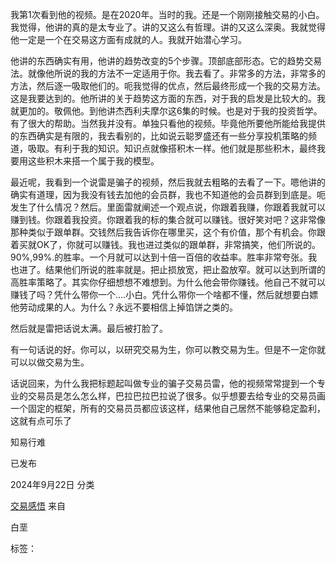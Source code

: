 我第1次看到他的视频。是在2020年。当时的我。还是一个刚刚接触交易的小白。我觉得，他讲的真的是太专业了。讲的又这么有哲理。讲的又这么深奥。我就觉得他一定是一个在交易这方面有成就的人。我就开始潜心学习。

他讲的东西确实有用，他讲的趋势改变的5个步骤。顶部底部形态。它的趋势交易法。就像他所说的我的方法不一定适用于你。我去看了。非常多的方法，非常多的方法，然后逐一吸取他们的。呃我觉得的优点，然后最终形成一个我的交易方法。这是我要达到的。他所讲的关于趋势这方面的东西，对于我的启发是比较大的。我就更加的。敬佩他。到他讲杰西利夫摩尔这6集的时候。也是对于我的投资哲学。有了很大的帮助。当然我并没有。单独只看他的视频。毕竟他所要他所能给我提供的东西确实是有限的，我去看别的，比如说云聪罗盛还有一些分享投机策略的频道，吸取。有利于我的知识。知识点就像搭积木一样。他们就是那些积木，最终我要用这些积木来搭一个属于我的模型。

最近呢，我看到一个说雷是骗子的视频，然后我就去粗略的去看了一下。嗯他讲的确实有道理，因为我没有钱去加他的会员群，我也不知道他的会员群到到底是。呃发生了什么情况？然后。里面雷就阐述一个观点说，你跟着我赚，你跟着我就可以赚到钱。你跟着我投资。你跟着我的标的集合就可以赚钱。很好笑对吧？这非常像那种类似于跟单群。交钱然后我告诉你在哪里买，这个有价值，那个有机会。你跟着买就OK了，你就可以赚钱。我也进过类似的跟单群，非常搞笑，他们所说的。90%,99%.的胜率。一个月就可以达到十倍一百倍的收益率。胜率非常夸张。我也进了。结果他们所说的胜率就是。把止损放宽，把止盈放窄。就可以达到所谓的高胜率策略了。其实你仔细想想不难想到。为什么他会带你赚钱。他自己不就可以赚钱了吗？凭什么带你一个….小白。凭什么带你一个啥都不懂，然后就想要白嫖他劳动成果的人。为什么？永远不要相信上掉馅饼之类的。

然后就是雷把话说太满。最后被打脸了。

有一句话说的好。你可以，以研究交易为生，你可以教交易为生。但是不一定你就可以以做交易为生。

话说回来，为什么我把标题起叫做专业的骗子交易员雷，他的视频常常提到一个专业的交易员是怎么怎么样，巴拉巴拉巴拉说了很多。似乎想要去给专业的交易员画一个固定的框架，所有的交易员员都应该这样，结果他自己居然不能够稳定盈利，这就有点可乐了

知易行难

已发布

2024年9月22日
分类

[交易感悟](http://localhost/testsite/category/%e4%ba%a4%e6%98%93%e6%84%9f%e6%82%9f/)
来自

白垩

标签：
